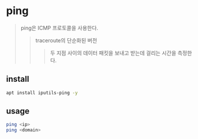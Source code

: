 # ping

> ping은 ICMP 프로토콜을 사용한다.
>
> > traceroute의 단순화된 버전
> >
> > > 두 지점 사이의 데이터 패킷을 보내고 받는데 걸리는 시간을 측정한다.

## install

```sh
apt install iputils-ping -y
```

## usage

```sh
ping <ip>
ping <domain>
```
